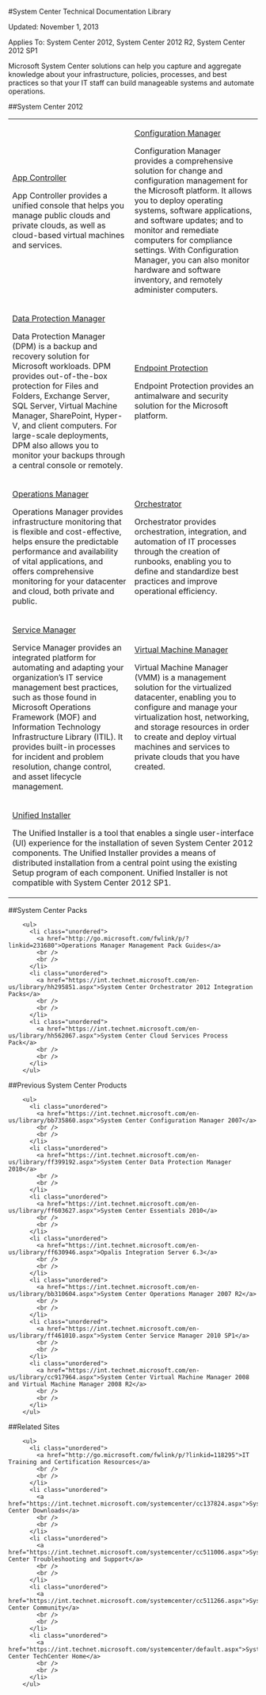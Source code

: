 #System Center Technical Documentation Library

Updated: November 1, 2013

Applies To: System Center 2012, System Center 2012 R2, System Center 2012 SP1

Microsoft System Center solutions can help you capture and aggregate knowledge about your infrastructure, policies, processes, and best practices so that your IT staff can build manageable systems and automate operations.

##System Center 2012

<table>
<tbody>
<tr>
<td><p>
<a href="http://go.microsoft.com/fwlink/?linkid=231694">App Controller</a></p>
<p>App Controller provides a unified console that helps you manage public clouds and private clouds, as well as cloud-based virtual machines and services. </p></td>
<td><p>
<a href="http://go.microsoft.com/fwlink/p/?linkid=231675">Configuration Manager</a></p>
<p>Configuration Manager provides a comprehensive solution for change and configuration management for the Microsoft platform. It allows you to deploy operating systems, software applications, and software updates; and to monitor and remediate computers for compliance settings. With Configuration Manager, you can also monitor hardware and software inventory, and remotely administer computers.</p></td>
</tr>
<tr>
<td><p>
<a href="http://go.microsoft.com/fwlink/p/?linkid=239439">Data Protection Manager</a></p>
<p>Data Protection Manager (DPM) is a backup and recovery solution for Microsoft workloads. DPM provides out-of-the-box protection for Files and Folders, Exchange Server, SQL Server, Virtual Machine Manager, SharePoint, Hyper-V, and client computers. For large-scale deployments, DPM also allows you to monitor your backups through a central console or remotely.</p></td>
<td><p>
<a href="http://go.microsoft.com/fwlink/p/?linkid=231673">Endpoint Protection</a></p>
<p>Endpoint Protection provides an antimalware and security solution for the Microsoft platform.</p></td>
</tr>
<tr>
<td><p>
<a href="http://go.microsoft.com/fwlink/p/?linkid=231676">Operations Manager</a></p>
<p>Operations Manager provides infrastructure monitoring that is flexible and cost-effective, helps ensure the predictable performance and availability of vital applications, and offers comprehensive monitoring for your datacenter and cloud, both private and public.</p></td>
<td><p>
<a href="http://go.microsoft.com/fwlink/p/?linkid=231677">Orchestrator</a></p>
<p>Orchestrator provides orchestration, integration, and automation of IT processes through the creation of runbooks, enabling you to define and standardize best practices and improve operational efficiency.</p></td>
</tr>
<tr>
<td><p>
<a href="http://go.microsoft.com/fwlink/p/?linkid=231678">Service Manager</a></p>
<p>Service Manager provides an integrated platform for automating and adapting your organization’s IT service management best practices, such as those found in Microsoft Operations Framework (MOF) and Information Technology Infrastructure Library (ITIL). It provides built-in processes for incident and problem resolution, change control, and asset lifecycle management.</p></td>
<td><p>
<a href="http://go.microsoft.com/fwlink/p/?linkid=231679">Virtual Machine Manager</a></p>
<p>Virtual Machine Manager (VMM) is a management solution for the virtualized datacenter, enabling you to configure and manage your virtualization host, networking, and storage resources in order to create and deploy virtual machines and services to private clouds that you have created.</p></td>
</tr>
<tr>
<td colspan="2"><p>
<a href="http://go.microsoft.com/fwlink/p/?linkid=239440">Unified Installer</a></p>
<p>The Unified Installer is a tool that enables a single user-interface (UI) experience for the installation of seven System Center 2012 components. The Unified Installer provides a means of distributed installation from a central point using the existing Setup program of each component. Unified Installer is not compatible with System Center 2012 SP1.</p></td>
</tr>
</tbody>
</table>

##System Center Packs

        <ul>
          <li class="unordered">
            <a href="http://go.microsoft.com/fwlink/p/?linkid=231680">Operations Manager Management Pack Guides</a>
            <br />
            <br />
          </li>
          <li class="unordered">
            <a href="https://int.technet.microsoft.com/en-us/library/hh295851.aspx">System Center Orchestrator 2012 Integration Packs</a>
            <br />
            <br />
          </li>
          <li class="unordered">
            <a href="https://int.technet.microsoft.com/en-us/library/hh562067.aspx">System Center Cloud Services Process Pack</a>
            <br />
            <br />
          </li>
        </ul>


##Previous System Center Products

        <ul>
          <li class="unordered">
            <a href="https://int.technet.microsoft.com/en-us/library/bb735860.aspx">System Center Configuration Manager 2007</a>
            <br />
            <br />
          </li>
          <li class="unordered">
            <a href="https://int.technet.microsoft.com/en-us/library/ff399192.aspx">System Center Data Protection Manager 2010</a>
            <br />
            <br />
          </li>
          <li class="unordered">
            <a href="https://int.technet.microsoft.com/en-us/library/ff603627.aspx">System Center Essentials 2010</a>
            <br />
            <br />
          </li>
          <li class="unordered">
            <a href="https://int.technet.microsoft.com/en-us/library/ff630946.aspx">Opalis Integration Server 6.3</a>
            <br />
            <br />
          </li>
          <li class="unordered">
            <a href="https://int.technet.microsoft.com/en-us/library/bb310604.aspx">System Center Operations Manager 2007 R2</a>
            <br />
            <br />
          </li>
          <li class="unordered">
            <a href="https://int.technet.microsoft.com/en-us/library/ff461010.aspx">System Center Service Manager 2010 SP1</a>
            <br />
            <br />
          </li>
          <li class="unordered">
            <a href="https://int.technet.microsoft.com/en-us/library/cc917964.aspx">System Center Virtual Machine Manager 2008 and Virtual Machine Manager 2008 R2</a>
            <br />
            <br />
          </li>
        </ul>


##Related Sites

        <ul>
          <li class="unordered">
            <a href="http://go.microsoft.com/fwlink/p/?linkid=118295">IT Training and Certification Resources</a>
            <br />
            <br />
          </li>
          <li class="unordered">
            <a href="https://int.technet.microsoft.com/systemcenter/cc137824.aspx">System Center Downloads</a>
            <br />
            <br />
          </li>
          <li class="unordered">
            <a href="https://int.technet.microsoft.com/systemcenter/cc511006.aspx">System Center Troubleshooting and Support</a>
            <br />
            <br />
          </li>
          <li class="unordered">
            <a href="https://int.technet.microsoft.com/systemcenter/cc511266.aspx">System Center Community</a>
            <br />
            <br />
          </li>
          <li class="unordered">
            <a href="https://int.technet.microsoft.com/systemcenter/default.aspx">System Center TechCenter Home</a>
            <br />
            <br />
          </li>
        </ul>
   
